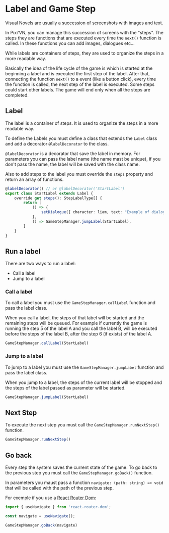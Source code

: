 # Label and Game Step

Visual Novels are usually a succession of screenshots with images and text.

In Pixi'VN, you can manage this succession of screens with the "steps". The steps they are functions that are executed every time the `next()` function is called. In these functions you can add images, dialogues etc...

While labels are containers of steps, they are used to organize the steps in a more readable way.

Basically the idea of the life cycle of the game is which is started at the beginning a label and is executed the first step of the label. After that, connecting the function `next()` to a event (like a button click), every time the function is called, the next step of the label is executed.
Some steps could start other labels. The game will end only when all the steps are completed.

## Label

The label is a container of steps. It is used to organize the steps in a more readable way.

To define the Labels you must define a class that extends the `Label` class and add a decorator `@labelDecorator` to the class.

`@labelDecorator` is a decorator that save the label in memory. For parameters you can pass the label name (the name mast be unique), if you don't pass the name, the label will be saved with the class name.

Also to add steps to the label you must override the `steps` property and return an array of functions.

```typescript
@labelDecorator() // or @labelDecorator('StartLabel')
export class StartLabel extends Label {
    override get steps(): StepLabelType[] {
        return [
            () => {
                setDialogue({ character: liam, text: "Example of dialogue" })
            },
            () => GameStepManager.jumpLabel(StartLabel),
        ]
    }
}
```

## Run a label

There are two ways to run a label:

* Call a label
* Jump to a label

### Call a label

To call a label you must use the `GameStepManager.callLabel` function and pass the label class.

When you call a label, the steps of that label will be started and the remaining steps will be queued. For example if currently the game is running the step 5 of the label A and you call the label B, will be executed before the steps of the label B, after the step 6 (if exists) of the label A.

```typescript
GameStepManager.callLabel(StartLabel)
```

### Jump to a label

To jump to a label you must use the `GameStepManager.jumpLabel` function and pass the label class.

When you jump to a label, the steps of the current label will be stopped and the steps of the label passed as parameter will be started.

```typescript
GameStepManager.jumpLabel(StartLabel)
```

## Next Step

To execute the next step you must call the `GameStepManager.runNextStep()` function.

```typescript
GameStepManager.runNextStep()
```

## Go back

Every step the system saves the current state of the game. To go back to the previous step you must call the `GameStepManager.goBack()` function.

In parameters you maust pass a function `navigate: (path: string) => void` that will be called with the path of the previous step.

For exemple if you use a [React Router Dom](https://reactrouter.com):

```typescript
import { useNavigate } from 'react-router-dom';

const navigate = useNavigate();

GameStepManager.goBack(navigate)
```
